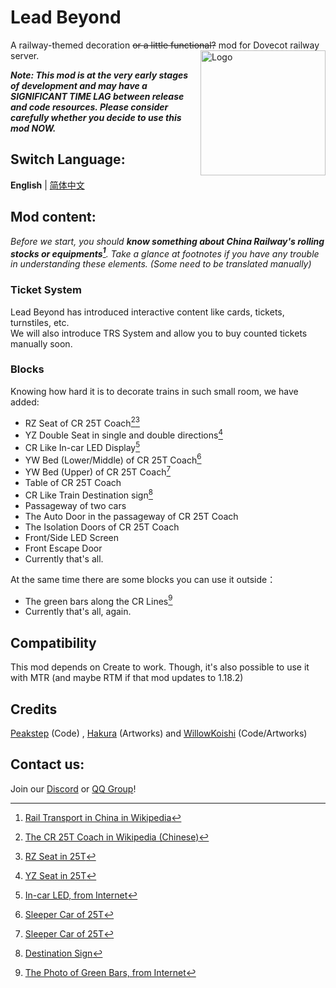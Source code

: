 # Lead Beyond

A railway-themed decoration ~~or a little functional?~~ mod for Dovecot railway server.
<img src="src/main/resources/icon.png" width = "200" height = "200" alt="Logo" align=right />

***Note: This mod is at the very early stages of development and may have a SIGNIFICANT TIME LAG between release and code resources. Please consider carefully whether you decide to use this mod NOW.***

## Switch Language:
**English** | [简体中文](README.md)

## Mod content:

*Before we start, you should **know something about China Railway's rolling stocks or equipments[^0]**. Take a glance at footnotes if you have any trouble in understanding these elements. (Some need to be translated manually)*

### Ticket System
Lead Beyond has introduced interactive content like cards, tickets, turnstiles, etc.  
We will also introduce TRS System and allow you to buy counted tickets manually soon.

### Blocks
Knowing how hard it is to decorate trains in such small room, we have added:

- RZ Seat of CR 25T Coach[^1][^2]
- YZ Double Seat in single and double directions[^3]
- CR Like In-car LED Display[^4]
- YW Bed (Lower/Middle) of CR 25T Coach[^5]
- YW Bed (Upper) of CR 25T Coach[^5]
- Table of CR 25T Coach
- CR Like Train Destination sign[^6]
- Passageway of two cars
- The Auto Door in the passageway of CR 25T Coach
- The Isolation Doors of CR 25T Coach
- Front/Side LED Screen
- Front Escape Door
- Currently that's all.

At the same time there are some blocks you can use it outside：
- The green bars along the CR Lines[^7]
- Currently that's all, again.

## Compatibility
This mod depends on Create to work. Though, it's also possible to use it with MTR (and maybe RTM if that mod updates to 1.18.2)

## Credits
[Peakstep](https://github.com/pkstDev) (Code) , [Hakura](https://github.com/radekemia) (Artworks) and [WillowKoishi](https://github.com/WillowKoishi) (Code/Artworks)

## Contact us:
Join our [Discord](https://discord.gg/HnWwDprPSr) or [QQ Group](https://jq.qq.com/?_wv=1027&k=QCpaGWUY)!

[^0]:[Rail Transport in China in Wikipedia](https://en.wikipedia.org/wiki/Rail_transport_in_China)
[^1]:[The CR 25T Coach in Wikipedia (Chinese)](https://zh.wikipedia.org/wiki/%E4%B8%AD%E5%9B%BD%E9%93%81%E8%B7%AF25T%E5%9E%8B%E5%AE%A2%E8%BD%A6)
[^2]:[RZ Seat in 25T](https://zh.wikipedia.org/wiki/%E4%B8%AD%E5%9B%BD%E9%93%81%E8%B7%AF25T%E5%9E%8B%E5%AE%A2%E8%BD%A6#/media/File:201702_Interior_of_RZ25T-111134.jpg)
[^3]:[YZ Seat in 25T](https://zh.wikipedia.org/wiki/%E4%B8%AD%E5%9B%BD%E9%93%81%E8%B7%AF25T%E5%9E%8B%E5%AE%A2%E8%BD%A6#/media/File:Interior_of_YZ25T_357365@T61_(20141203133535).JPG)
[^4]:[In-car LED, from Internet](http://blogimg.goo.ne.jp/user_image/71/4b/4c2170f7bbbfffdfaa5bad68616c4878.jpg?_gl=1*guk78c*_ga*OTk1MDQxMjUuMTY2NDgwNjM1NA..*_ga_XJ5END643J*MTY2NDk3NjE3Ny40LjAuMTY2NDk3NjE3Ny42MC4wLjA.)
[^5]:[Sleeper Car of 25T](https://zh.wikipedia.org/wiki/%E4%B8%AD%E5%9B%BD%E9%93%81%E8%B7%AF25T%E5%9E%8B%E5%AE%A2%E8%BD%A6#/media/File:T99_100_Hard_Sleeper_Car.jpg)
[^6]:[Destination Sign](https://zh.wikipedia.org/wiki/%E8%B7%AF%E7%B7%9A%E7%89%8C#/media/File:Chengdu_Guangzhou_Train.jpg)
[^7]:[The Photo of Green Bars, from Internet](https://th.bing.com/th/id/R.015e06164fe70850130e18fbd05efdb1?rik=MzjBJa12bA6rvA&riu=http%3a%2f%2fwww.mmhulanwang.com%2fuploads%2f20210309134828566_152.jpg&ehk=RdQijkHHU3KrI2Lx7LnHZCNLeY44twt%2f3BtE%2fOUY%2fL0%3d&risl=&pid=ImgRaw&r=0)
